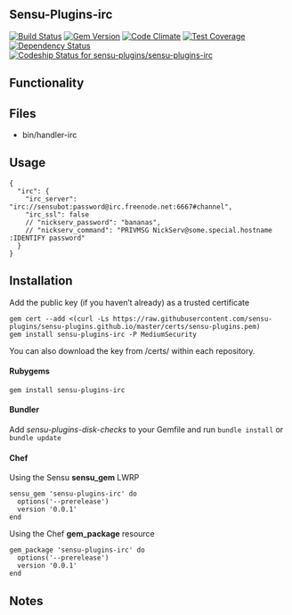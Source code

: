 ## Sensu-Plugins-irc

[![Build Status](https://travis-ci.org/sensu-plugins/sensu-plugins-irc.svg?branch=master)](https://travis-ci.org/sensu-plugins/sensu-plugins-irc)
[![Gem Version](https://badge.fury.io/rb/sensu-plugins-irc.svg)](http://badge.fury.io/rb/sensu-plugins-irc)
[![Code Climate](https://codeclimate.com/github/sensu-plugins/sensu-plugins-irc/badges/gpa.svg)](https://codeclimate.com/github/sensu-plugins/sensu-plugins-irc)
[![Test Coverage](https://codeclimate.com/github/sensu-plugins/sensu-plugins-irc/badges/coverage.svg)](https://codeclimate.com/github/sensu-plugins/sensu-plugins-irc)
[![Dependency Status](https://gemnasium.com/sensu-plugins/sensu-plugins-irc.svg)](https://gemnasium.com/sensu-plugins/sensu-plugins-irc)
[ ![Codeship Status for sensu-plugins/sensu-plugins-irc](https://codeship.com/projects/b54b1900-ea2d-0132-13b2-32dfa18a9fce/status?branch=master)](https://codeship.com/projects/83061)

## Functionality

## Files
 * bin/handler-irc

## Usage
```
{
  "irc": {
    "irc_server": "irc://sensubot:password@irc.freenode.net:6667#channel",
    "irc_ssl": false
    // "nickserv_password": "bananas",
    // "nickserv_command": "PRIVMSG NickServ@some.special.hostname :IDENTIFY password"
  }
}
```
## Installation

Add the public key (if you haven’t already) as a trusted certificate

```
gem cert --add <(curl -Ls https://raw.githubusercontent.com/sensu-plugins/sensu-plugins.github.io/master/certs/sensu-plugins.pem)
gem install sensu-plugins-irc -P MediumSecurity
```

You can also download the key from /certs/ within each repository.

#### Rubygems

`gem install sensu-plugins-irc`

#### Bundler

Add *sensu-plugins-disk-checks* to your Gemfile and run `bundle install` or `bundle update`

#### Chef

Using the Sensu **sensu_gem** LWRP
```
sensu_gem 'sensu-plugins-irc' do
  options('--prerelease')
  version '0.0.1'
end
```

Using the Chef **gem_package** resource
```
gem_package 'sensu-plugins-irc' do
  options('--prerelease')
  version '0.0.1'
end
```

## Notes
